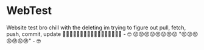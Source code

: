 # WebTest
Website test
bro chill with the deleting im trying to figure out pull, fetch, push, commit, update 🥺🥺🥺🥺🥺🥺🥺🥺🥺🥺🥺🥺🥺🥺🥺🥺🥺 - 🤓 😡😡😡😡😡😡😡😡 
"😡😡😡😡😡😡😡" - 🤓
